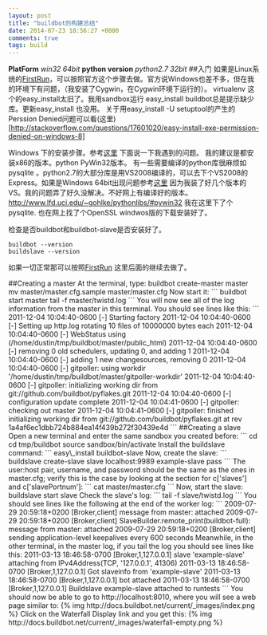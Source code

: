 ```yaml
---
layout: post
title: "buildbot的构建总结"
date: 2014-07-23 18:56:27 +0800
comments: true
tags: build 
---
```

**PlatForm**      				*win32 64bit*
**python version** 				*python2.7 32bit*
##入门
如果是Linux系统的[FirstRun](http://docs.buildbot.net/current/tutorial/firstrun.html)，可以按照官方这个步骤去做。官方说Windows也差不多，但在我的环境下有问题，（我安装了Cygwin，在Cygwin环境下运行的）。 virtualenv  这个的easy\_install太旧了。我用sandbox运行 easy\_install buildbot总是提示缺少库。更新easy\_install 也没用。 关于用easy\_install -U setuptool的产生的Perssion Denied问题可以看(这里)[http://stackoverflow.com/questions/17601020/easy-install-exe-permission-denied-on-windows-8]

Windows 下的安装步骤。参考[这里](http://trac.buildbot.net/wiki/RunningBuildbotOnWindows) 下面说一下我遇到的问题。
我的建议是都安装x86的版本。python  PyWin32版本。 有一些需要编译的python库很麻烦如pysqlite 。python2.7的大部分库是用VS2008编译的，可以去下个VS2008的Express。如果是Windows 64bit出现问题参考[这里](http://stackoverflow.com/questions/4676728/value-error-trying-to-install-python-for-windows-extensions)
因为我装了好几个版本的VS。我的问题弄了好久没解决。不好网上有编译好的版本。
http://www.lfd.uci.edu/~gohlke/pythonlibs/#pywin32 我在这里下了个pysqlite.
也在网上找了个OpenSSL windwos版的下载安装好了。

检查是否buildbot和buildbot-slave是否安装好了。
```
buildbot --version
buildslave --version
```
如果一切正常那可以按照[FirstRun](http://docs.buildbot.net/current/tutorial/firstrun.html) 这里后面的继续去做了。
<!--more--!>
##Creating a master

At the terminal, type:

buildbot create-master master
mv master/master.cfg.sample master/master.cfg
Now start it:
```
buildbot start master
tail -f master/twistd.log
```
You will now see all of the log information from the master in this terminal. You should see lines like this:
```
2011-12-04 10:04:40-0600 [-] Starting factory <buildbot.status.web.baseweb.RotateLogSite instance at 0x2e36638>
2011-12-04 10:04:40-0600 [-] Setting up http.log rotating 10 files of 10000000 bytes each
2011-12-04 10:04:40-0600 [-] WebStatus using (/home/dustin/tmp/buildbot/master/public_html)
2011-12-04 10:04:40-0600 [-] removing 0 old schedulers, updating 0, and adding 1
2011-12-04 10:04:40-0600 [-] adding 1 new changesources, removing 0
2011-12-04 10:04:40-0600 [-] gitpoller: using workdir '/home/dustin/tmp/buildbot/master/gitpoller-workdir'
2011-12-04 10:04:40-0600 [-] gitpoller: initializing working dir from git://github.com/buildbot/pyflakes.git
2011-12-04 10:04:40-0600 [-] configuration update complete
2011-12-04 10:04:41-0600 [-] gitpoller: checking out master
2011-12-04 10:04:41-0600 [-] gitpoller: finished initializing working dir from git://github.com/buildbot/pyflakes.git at rev 1a4af6ec1dbb724b884ea14f439b272f30439e4d
```
##Creating a slave

Open a new terminal and enter the same sandbox you created before:
```
cd
cd tmp/buildbot
source sandbox/bin/activate
Install the buildslave command:
```

easy\_install buildbot-slave
Now, create the slave:

```
buildslave create-slave slave localhost:9989 example-slave pass
```

The user:host pair, username, and password should be the same as the ones in master.cfg; verify this is the case by looking at the section for c['slaves'] and c['slavePortnum']:
```
cat master/master.cfg
```
Now, start the slave:

buildslave start slave
Check the slave's log:
```
tail -f slave/twistd.log
```
You should see lines like the following at the end of the worker log:
```
2009-07-29 20:59:18+0200 [Broker,client] message from master: attached
2009-07-29 20:59:18+0200 [Broker,client] SlaveBuilder.remote_print(buildbot-full): message from master: attached
2009-07-29 20:59:18+0200 [Broker,client] sending application-level keepalives every 600 seconds
Meanwhile, in the other terminal, in the master log, if you tail the log you should see lines like this:

2011-03-13 18:46:58-0700 [Broker,1,127.0.0.1] slave 'example-slave' attaching from IPv4Address(TCP, '127.0.0.1', 41306)
2011-03-13 18:46:58-0700 [Broker,1,127.0.0.1] Got slaveinfo from 'example-slave'
2011-03-13 18:46:58-0700 [Broker,1,127.0.0.1] bot attached
2011-03-13 18:46:58-0700 [Broker,1,127.0.0.1] Buildslave example-slave attached to runtests
```
You should now be able to go to http://localhost:8010, where you will see a web page similar to:
{% img http://docs.buildbot.net/current/_images/index.png %}

Click on the Waterfall Display link and you get this:



{% img http://docs.buildbot.net/current/_images/waterfall-empty.png %}
